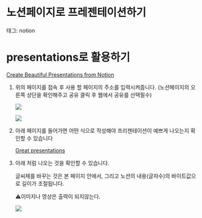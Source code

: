 # 노션페이지로 프레젠테이션하기

태그: notion

# presentations로 활용하기

[Create Beautiful Presentations from Notion](https://snackthis.co/presentations/)

1. 위의 페이지를 접속 후 사용 할 페이지의 주소를 입력시켜줍니다.
(노션페이지의 오른쪽 상단을 확인해주고 공유 클릭 후 웹에서 공유를 선택필수)

    ![](https://persistent-fruit-85b.notion.site/image/https%3A%2F%2Fs3-us-west-2.amazonaws.com%2Fsecure.notion-static.com%2Fcf886f5a-a893-49db-a99d-e026ccfc021b%2F_2021-05-16__6.54.50.png?table=block&id=c800cb76-4ae9-40cf-a269-5ad7f4896b92&spaceId=a07b9679-e55c-4b34-ad51-a4e7fac6c83a&width=1580&userId=&cache=v2)

    ![ ](https://persistent-fruit-85b.notion.site/image/https%3A%2F%2Fs3-us-west-2.amazonaws.com%2Fsecure.notion-static.com%2F266c9108-ed2f-4e77-b24a-1ea46b64d069%2F_2021-05-16__6.54.19.png?table=block&id=3ff4d974-4d22-461c-be07-a7d65b693ba1&spaceId=a07b9679-e55c-4b34-ad51-a4e7fac6c83a&width=1580&userId=&cache=v2)

2. 아래 페이지를 들어가면 어떤 식으로 작성해야 프리젠테이션이 예쁘게 나오는지 확인할 수 있습니다

    [Great presentations](https://www.notion.so/Great-presentations-a6d7336b7e6f432681032b1d7720e8aa) 

3. 아래 처럼 나오는 것을 확인할 수 있습니다.

    글씨체를 바꾸는 것은 본 페이지 안에서, 그리고 노션의 내용(글자수)의 바이트값으로 길이가 조절됩니다.
    
    ⚠️이미지나 영상은 출력이 되지않는다.

    ![](https://persistent-fruit-85b.notion.site/image/https%3A%2F%2Fs3-us-west-2.amazonaws.com%2Fsecure.notion-static.com%2F6c8b4f44-a71c-4fcb-be13-abf937e846a2%2F_2021-05-16__6.59.33.png?table=block&id=1ec6c712-92fa-4256-b64c-83b6914efe39&spaceId=a07b9679-e55c-4b34-ad51-a4e7fac6c83a&width=1060&userId=&cache=v2)